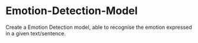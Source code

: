 # Emotion-Detection-Model
Create a Emotion Detection model, able to recognise the emotion expressed in a given text/sentence.
